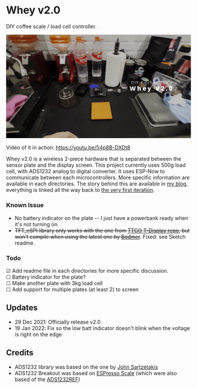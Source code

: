 # Whey v2.0

DIY coffee scale / load cell controller.

[![pcb](media/whey-v2.0.jpg?raw=true)](https://youtu.be/54p8B-DXDt8)

Video of it in action: https://youtu.be/54p8B-DXDt8

Whey v2.0 is a wireless 2-piece hardware that is separated between the sensor plate and the display screen. This project currently uses 500g load cell, with ADS1232 analog to digital converter. It uses ESP-Now to communicate between each microcontrollers. More specific information are available in each directories. The story behind this are available in [my blog](https://soemarko.com/blog/whey-v2.0), everything is linked all the way back to [the very first iteration](https://youtu.be/TIj6iEEiVVo).

### Known Issue

- No battery indicator on the plate -- I just have a powerbank ready when it's not turning on
- ~~TFT_eSPI library only works with the one from [TTGO T-Display repo](https://github.com/Xinyuan-LilyGO/TTGO-T-Display), but won't compile when using the latest one by [Bodmer](https://github.com/Bodmer/TFT_eSPI)~~. Fixed: see Sketch readme.

### Todo

☑ Add readme file in each directories for more specific discussion.\
☐ Battery indicator for the plate?\
☐ Make another plate with 3kg load cell\
☐ Add support for multiple plates (at least 2) to screen

## Updates

- 29 Dec 2021: Officially release v2.0
- 19 Jan 2022: Fix so the low batt indicator doesn't blink when the voltage is right on the edge

## Credits

- ADS1232 library was based on the one by [John Sartzetakis](https://gitlab.com/jousis/ads1232-library)
- ADS1232 Breakout was based on [ESPresso Scale](https://gitlab.com/jousis/espresso-scale) (which were also based of the [ADS1232REF](https://www.ti.com/tool/ADS1232REF))
